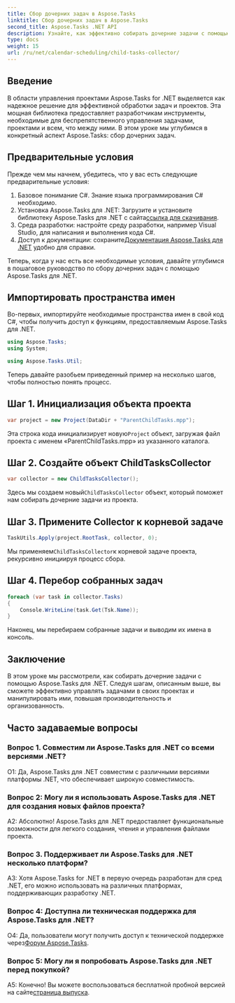 ```yaml
---
title: Сбор дочерних задач в Aspose.Tasks
linktitle: Сбор дочерних задач в Aspose.Tasks
second_title: Aspose.Tasks .NET API
description: Узнайте, как эффективно собирать дочерние задачи с помощью Aspose.Tasks для .NET. Улучшите управление проектами в своих приложениях .NET.
type: docs
weight: 15
url: /ru/net/calendar-scheduling/child-tasks-collector/
---
```

## Введение

В области управления проектами Aspose.Tasks for .NET выделяется как надежное решение для эффективной обработки задач и проектов. Эта мощная библиотека предоставляет разработчикам инструменты, необходимые для беспрепятственного управления задачами, проектами и всем, что между ними. В этом уроке мы углубимся в конкретный аспект Aspose.Tasks: сбор дочерних задач.

## Предварительные условия

Прежде чем мы начнем, убедитесь, что у вас есть следующие предварительные условия:

1. Базовое понимание C#. Знание языка программирования C# необходимо.
2.  Установка Aspose.Tasks для .NET: Загрузите и установите библиотеку Aspose.Tasks для .NET с сайта[ссылка для скачивания](https://releases.aspose.com/tasks/net/).
3. Среда разработки: настройте среду разработки, например Visual Studio, для написания и выполнения кода C#.
4.  Доступ к документации: сохраните[Документация Aspose.Tasks для .NET](https://reference.aspose.com/tasks/net/) удобно для справки.

Теперь, когда у нас есть все необходимые условия, давайте углубимся в пошаговое руководство по сбору дочерних задач с помощью Aspose.Tasks для .NET.

## Импортировать пространства имен

Во-первых, импортируйте необходимые пространства имен в свой код C#, чтобы получить доступ к функциям, предоставляемым Aspose.Tasks для .NET.

```csharp
using Aspose.Tasks;
using System;

using Aspose.Tasks.Util;

```

Теперь давайте разобьем приведенный пример на несколько шагов, чтобы полностью понять процесс.

## Шаг 1. Инициализация объекта проекта

```csharp
var project = new Project(DataDir + "ParentChildTasks.mpp");
```

 Эта строка кода инициализирует новую`Project` объект, загружая файл проекта с именем «ParentChildTasks.mpp» из указанного каталога.

## Шаг 2. Создайте объект ChildTasksCollector

```csharp
var collector = new ChildTasksCollector();
```

 Здесь мы создаем новый`ChildTasksCollector` объект, который поможет нам собирать дочерние задачи из проекта.

## Шаг 3. Примените Collector к корневой задаче

```csharp
TaskUtils.Apply(project.RootTask, collector, 0);
```

 Мы применяем`ChildTasksCollector`к корневой задаче проекта, рекурсивно инициируя процесс сбора.

## Шаг 4. Перебор собранных задач

```csharp
foreach (var task in collector.Tasks)
{
    Console.WriteLine(task.Get(Tsk.Name));
}
```

Наконец, мы перебираем собранные задачи и выводим их имена в консоль.

## Заключение

В этом уроке мы рассмотрели, как собирать дочерние задачи с помощью Aspose.Tasks для .NET. Следуя шагам, описанным выше, вы сможете эффективно управлять задачами в своих проектах и манипулировать ими, повышая производительность и организованность.

## Часто задаваемые вопросы

### Вопрос 1. Совместим ли Aspose.Tasks для .NET со всеми версиями .NET?

О1: Да, Aspose.Tasks для .NET совместим с различными версиями платформы .NET, что обеспечивает широкую совместимость.

### Вопрос 2: Могу ли я использовать Aspose.Tasks для .NET для создания новых файлов проекта?

А2: Абсолютно! Aspose.Tasks для .NET предоставляет функциональные возможности для легкого создания, чтения и управления файлами проекта.

### Вопрос 3. Поддерживает ли Aspose.Tasks для .NET несколько платформ?

A3: Хотя Aspose.Tasks for .NET в первую очередь разработан для сред .NET, его можно использовать на различных платформах, поддерживающих разработку .NET.

### Вопрос 4: Доступна ли техническая поддержка для Aspose.Tasks для .NET?

 О4: Да, пользователи могут получить доступ к технической поддержке через[Форум Aspose.Tasks](https://forum.aspose.com/c/tasks/15).

### Вопрос 5: Могу ли я попробовать Aspose.Tasks для .NET перед покупкой?

 А5: Конечно! Вы можете воспользоваться бесплатной пробной версией на сайте[страница выпуска](https://releases.aspose.com/).